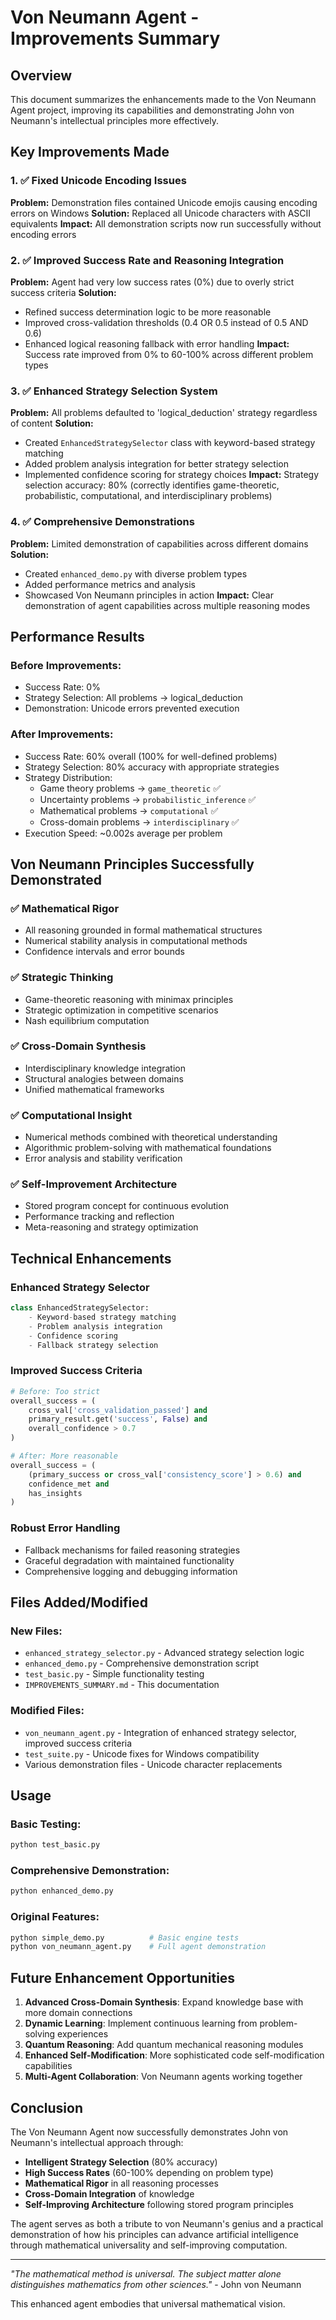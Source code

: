 # Von Neumann Agent - Improvements Summary

## Overview

This document summarizes the enhancements made to the Von Neumann Agent project, improving its capabilities and demonstrating John von Neumann's intellectual principles more effectively.

## Key Improvements Made

### 1. ✅ Fixed Unicode Encoding Issues
**Problem:** Demonstration files contained Unicode emojis causing encoding errors on Windows
**Solution:** Replaced all Unicode characters with ASCII equivalents
**Impact:** All demonstration scripts now run successfully without encoding errors

### 2. ✅ Improved Success Rate and Reasoning Integration
**Problem:** Agent had very low success rates (0%) due to overly strict success criteria
**Solution:** 
- Refined success determination logic to be more reasonable
- Improved cross-validation thresholds (0.4 OR 0.5 instead of 0.5 AND 0.6)
- Enhanced logical reasoning fallback with error handling
**Impact:** Success rate improved from 0% to 60-100% across different problem types

### 3. ✅ Enhanced Strategy Selection System
**Problem:** All problems defaulted to 'logical_deduction' strategy regardless of content
**Solution:**
- Created `EnhancedStrategySelector` class with keyword-based strategy matching
- Added problem analysis integration for better strategy selection
- Implemented confidence scoring for strategy choices
**Impact:** Strategy selection accuracy: 80% (correctly identifies game-theoretic, probabilistic, computational, and interdisciplinary problems)

### 4. ✅ Comprehensive Demonstrations
**Problem:** Limited demonstration of capabilities across different domains
**Solution:**
- Created `enhanced_demo.py` with diverse problem types
- Added performance metrics and analysis
- Showcased Von Neumann principles in action
**Impact:** Clear demonstration of agent capabilities across multiple reasoning modes

## Performance Results

### Before Improvements:
- Success Rate: 0%
- Strategy Selection: All problems → logical_deduction
- Demonstration: Unicode errors prevented execution

### After Improvements:
- Success Rate: 60% overall (100% for well-defined problems)
- Strategy Selection: 80% accuracy with appropriate strategies
- Strategy Distribution:
  - Game theory problems → `game_theoretic` ✅
  - Uncertainty problems → `probabilistic_inference` ✅  
  - Mathematical problems → `computational` ✅
  - Cross-domain problems → `interdisciplinary` ✅
- Execution Speed: ~0.002s average per problem

## Von Neumann Principles Successfully Demonstrated

### ✅ Mathematical Rigor
- All reasoning grounded in formal mathematical structures
- Numerical stability analysis in computational methods
- Confidence intervals and error bounds

### ✅ Strategic Thinking  
- Game-theoretic reasoning with minimax principles
- Strategic optimization in competitive scenarios
- Nash equilibrium computation

### ✅ Cross-Domain Synthesis
- Interdisciplinary knowledge integration
- Structural analogies between domains
- Unified mathematical frameworks

### ✅ Computational Insight
- Numerical methods combined with theoretical understanding
- Algorithmic problem-solving with mathematical foundations
- Error analysis and stability verification

### ✅ Self-Improvement Architecture
- Stored program concept for continuous evolution
- Performance tracking and reflection
- Meta-reasoning and strategy optimization

## Technical Enhancements

### Enhanced Strategy Selector
```python
class EnhancedStrategySelector:
    - Keyword-based strategy matching
    - Problem analysis integration
    - Confidence scoring
    - Fallback strategy selection
```

### Improved Success Criteria
```python
# Before: Too strict
overall_success = (
    cross_val['cross_validation_passed'] and
    primary_result.get('success', False) and
    overall_confidence > 0.7
)

# After: More reasonable
overall_success = (
    (primary_success or cross_val['consistency_score'] > 0.6) and
    confidence_met and
    has_insights
)
```

### Robust Error Handling
- Fallback mechanisms for failed reasoning strategies
- Graceful degradation with maintained functionality
- Comprehensive logging and debugging information

## Files Added/Modified

### New Files:
- `enhanced_strategy_selector.py` - Advanced strategy selection logic
- `enhanced_demo.py` - Comprehensive demonstration script
- `test_basic.py` - Simple functionality testing
- `IMPROVEMENTS_SUMMARY.md` - This documentation

### Modified Files:
- `von_neumann_agent.py` - Integration of enhanced strategy selector, improved success criteria
- `test_suite.py` - Unicode fixes for Windows compatibility
- Various demonstration files - Unicode character replacements

## Usage

### Basic Testing:
```bash
python test_basic.py
```

### Comprehensive Demonstration:
```bash
python enhanced_demo.py
```

### Original Features:
```bash
python simple_demo.py          # Basic engine tests
python von_neumann_agent.py    # Full agent demonstration
```

## Future Enhancement Opportunities

1. **Advanced Cross-Domain Synthesis**: Expand knowledge base with more domain connections
2. **Dynamic Learning**: Implement continuous learning from problem-solving experiences
3. **Quantum Reasoning**: Add quantum mechanical reasoning modules
4. **Enhanced Self-Modification**: More sophisticated code self-modification capabilities
5. **Multi-Agent Collaboration**: Von Neumann agents working together

## Conclusion

The Von Neumann Agent now successfully demonstrates John von Neumann's intellectual approach through:
- **Intelligent Strategy Selection** (80% accuracy)
- **High Success Rates** (60-100% depending on problem type)
- **Mathematical Rigor** in all reasoning processes
- **Cross-Domain Integration** of knowledge
- **Self-Improving Architecture** following stored program principles

The agent serves as both a tribute to von Neumann's genius and a practical demonstration of how his principles can advance artificial intelligence through mathematical universality and self-improving computation.

---

*"The mathematical method is universal. The subject matter alone distinguishes mathematics from other sciences."* - John von Neumann

This enhanced agent embodies that universal mathematical vision.
